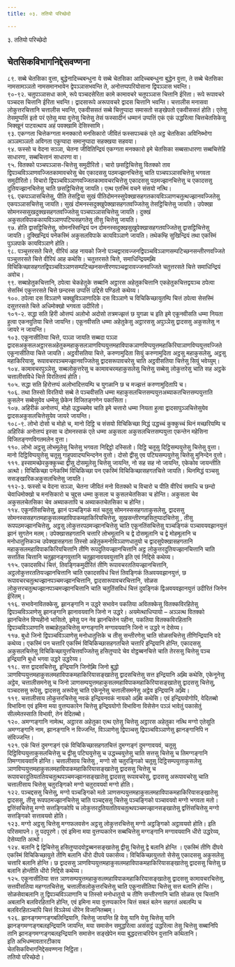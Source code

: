 ```yaml
---
title: ०३. ततियो परिच्छेदो

---
```

३. ततियो परिच्छेदो  


## चेतसिकविभागनिद्देसवण्णना

८९. सब्बे चेतसिका वुत्ता, बुद्धेनादिच्‍चबन्धुना ये सब्बे चेतसिका आदिच्‍चबन्धुना बुद्धेन वुत्ता, ते सब्बे चेतसिका नामसामञ्‍ञतो नामसमानभावेन द्वेपञ्‍ञासभवन्ति ते, अनोत्तप्पपरियोसाना द्विपञ्‍ञास भवन्ति।  
९०-९२. चतुपञ्‍ञासधा कामे, रूपे पञ्‍चदसेरिता कामे कामावचरे चतुपञ्‍ञास चित्तानि ईरिता। रूपे रूपावचरे पञ्‍चदस चित्तानि ईरिता भवन्ति। द्वादसारूपे अरूपावचरे द्वादस चित्तानि भवन्ति। चत्तालीस मनासवा लोकुत्तरचित्तानि चत्तालीस भवन्ति, एकवीससतं सब्बे चित्तुप्पादा समासतो सङ्खेपतो एकवीससतं होति। एतेसु तेसमुप्पत्तिं इतो परं एतेसु मया वुत्तेसु चित्तेसु तेसं फस्सादीनं धम्मानं उप्पत्तिं एकं एकं उद्धरित्वा चित्तचेतसिकेसु भिक्खूनं पाटवत्थाय अहं पवक्खामि देसिस्सामि।  
९३. एकग्गता चित्तेकग्गता मनक्‍कारो मनसिकारो जीवितं फस्सपञ्‍चकं एते अट्ठ चेतसिका अविनिब्भोगा अञ्‍ञमञ्‍ञतो अविगता एकुप्पादा समानुप्पादा सहक्खया सहवया।  
९४. फस्सो च वेदना सञ्‍ञा, चेतना जीवितिन्द्रियं एकग्गता मनक्‍कारो इमे चेतसिका सब्बसाधारणा सब्बचित्तेहि साधारणा, सब्बचित्तानं साधारणा वा।  
९५. वितक्‍को पञ्‍चपञ्‍ञास-चित्तेसु समुदीरितो। चारो छसट्ठिचित्तेसु वितक्‍को ताव द्विपञ्‍चविञ्‍ञाणवज्‍जितकामावचरेसु चेव एकादससु पठमज्झानचित्तेसु चाति पञ्‍चपञ्‍ञासचित्तेसु भगवता समुदीरितो। विचारो द्विपञ्‍चविञ्‍ञाणवज्‍जितकामावचरचित्तेसु एकादससु पठमज्झानचित्तेसु च एकादससु दुतियज्झानचित्तेसु चाति छसट्ठिचित्तेसु जायति। एत्थ एतस्मिं वचने संसयो नत्थि।  
९६. एकपञ्‍ञासचित्तेसु, पीति तेसट्ठिया सुखं पीतिदोमनस्सुपेक्खासहगतकायविञ्‍ञाणचतुत्थज्झानवज्‍जितेसु एकपञ्‍ञासचित्तेसु जायति। सुखं दोमनस्सदुक्खुपेक्खासहगतवज्‍जितेसु तेसट्ठिचित्तेसु जायति। उपेक्खा सोमनस्ससुखदुक्खसहगतवज्‍जितेसु पञ्‍चपञ्‍ञासचित्तेसु जायति। दुक्खं अकुसलविपाककायविञ्‍ञाणपटिघसहगतेसु तीसु चित्तेसु जायति।  
९७. होति द्वासट्ठिचित्तेसु, सोमनस्सिन्द्रियं पन दोमनस्सदुक्खसुखुपेक्खासहगतवज्‍जितेसु द्वासट्ठिचित्तेसु जायति। दुक्खिन्द्रियं पनेकस्मिं अकुसलविपाके कायविञ्‍ञाणे जायति। तथेकम्हि सुखिन्द्रियं तथा एकस्मिं पुञ्‍ञपाके कायविञ्‍ञाणे होति।  
९८. पञ्‍चुत्तरसते चित्ते, वीरियं आह नायको जिनो पञ्‍चद्वारावज्‍जनद्विपञ्‍चविञ्‍ञाणसम्पटिच्छनसन्तीरणवज्‍जिते पञ्‍चुत्तरसते चित्ते वीरियं आह कथेसि। चतुत्तरसते चित्ते, समाधिन्द्रियमब्र्वि विचिकिच्छासहगतद्विपञ्‍चविञ्‍ञाणसम्पटिच्छनसन्तीरणपञ्‍चद्वारावज्‍जनवज्‍जिते चतुत्तरसते चित्ते समाधिन्द्रियं अवोच।  
९९. सब्बाहेतुकचित्तानि, ठपेत्वा चेकहेतुके सब्बानि अट्ठारस अहेतुकचित्तानि एकहेतुकचित्तद्वयञ्‍च ठपेत्वा सेसस्मिं एकुत्तरसते चित्ते छन्दस्स उप्पत्तिं उद्दिसे पण्डितो कथेय्य।  
१००. ठपेत्वा दस विञ्‍ञाणे चक्खुविञ्‍ञाणादिके दस विञ्‍ञाणे च विचिकिच्छायुतम्पि चित्तं ठपेत्वा सेसस्मिं दसुत्तरसते चित्ते अधिमोक्खो भगवता उदीरितो।  
१०१-२. सद्धा सति हिरी ओत्तप्पं अलोभो अदोसो तत्रमज्झत्तं छ युगळा च इति इमे एकूनवीसति धम्मा नियता हुत्वा एकनवुतिया चित्ते जायन्ति। एकूनवीसति धम्मा अहेतुकेसु अट्ठारससु अपुञ्‍ञेसु द्वादससु अकुसलेसु न जायरे न जायन्ति।  
१०३. एकूनासीतिया चित्ते, पञ्‍ञा जायति सब्बदा पञ्‍ञा द्वादसअकुसलअट्ठारसअहेतुकमहाकुसलञाणविप्पयुत्तमहाविपाकञाणविप्पयुत्तमहाकिरियाञाणविप्पयुत्तवज्‍जिते एकूनासीतिया चित्ते जायति। अट्ठवीसतिया चित्ते, करुणामुदिता सियुं करुणामुदिता अट्ठसु महाकुसलेसु, अट्ठसु महाकिरियासु, रूपावचरपञ्‍चमज्झानवज्‍जितेसु द्वादसरूपावचरेसु चाति अट्ठवीसतिया चित्तेसु सियुं भवेय्युम्।  
१०४. कामावचरपुञ्‍ञेसु, सब्बलोकुत्तरेसु च कामावचरमहाकुसलेसु चित्तेसु सब्बेसु लोकुत्तरेसु चाति सह अट्ठके चत्तालीसविधे चित्ते विरतित्तयं होति।  
१०५. सद्धा सति हिरोत्तप्पं अलोभादित्तयम्पि च युगळानि छ च मज्झत्तं करुणामुदितापि च।  
१०६. तथा तिस्सो विरतियो सब्बे ते पञ्‍चवीसति धम्मा महाकुसलचित्तसम्पयुत्तअब्याकतचित्तसम्पयुत्ताति कुसलेन सब्बेसुयेव धम्मेसु छेकेन विजितङ्गणेन पकासिता।  
१०७. अहिरीकं अनोत्तप्पं, मोहो उद्धच्‍चमेव चाति इमे चत्तारो धम्मा नियता हुत्वा द्वादसापुञ्‍ञचित्तेसुयेव द्वादसअकुसलचित्तेसुयेव जायरे जायन्ति।  
१०८-९. लोभो दोसो च मोहो च, मानो दिट्ठि च संसयो विचिकिच्छा मिद्धं उद्धच्‍चं कुक्‍कुच्‍चं थिनं मच्छरियम्पि च अहिरिकं अनोत्तप्पं इस्सा च दोमनस्सकं एते धम्मा अकुसला अकुसलचित्तसम्पयुत्ता एकन्तेन महेसिना विजितङ्गणविगतमलेन वुत्ता।  
११०. लोभो अट्ठसु लोभमूलेसु चित्तेसु भगवता निद्दिट्ठो दस्सितो। दिट्ठि चतूसु दिट्ठिसम्पयुत्तेसु चित्तेसु वुत्ता। मानो दिट्ठिविप्पयुत्तेसु चतूसु गाहूपवादप्पभिन्दनेन वुत्तो। दोसो द्वीसु एव पटिघसम्पयुत्तेसु चित्तेसु मुनिन्देन वुत्तो।  
१११. इस्सामच्छेरकुक्‍कुच्‍चा द्वीसु दोसमूलेसु चित्तेसु जायन्ति, नो सह सह नो जायन्ति, एकेकोव जायन्तीति अत्थो। विचिकिच्छा पनेकस्मिं विचिकिच्छा पन एकस्मिं विचिकिच्छासहगतचित्ते जायति। थिनमिद्धं पञ्‍चसु ससङ्खारिकअकुसलचित्तेसु जायति।  
११२-३. फस्सो च वेदना सञ्‍ञा, चेतना जीवितं मनो वितक्‍को च विचारो च पीति वीरियं समाधि च छन्दो चेवाधिमोक्खो च मनसिकारो च चुद्दस धम्मा कुसला च कुसलचेतसिका च होन्ति। अकुसला चेव अकुसलचेतसिका चेव अब्याकतापि च अब्याकतचेतसिका च होन्ति।  
११४. एकूनतिंसचित्तेसु, झानं पञ्‍चङ्गिकं मतं चतूसु सोमनस्ससहगताकुसलेसु, द्वादससु सोमनस्ससहगतमहाकुसलमहाविपाकमहाकिरियचित्तेसु, सुखसन्तीरणहसितुप्पादचित्तेसु , तीसु रूपपठमज्झानचित्तेसु, अट्ठसु लोकुत्तरपठमज्झानचित्तेसु चाति एकूनतिंसचित्तेसु पञ्‍चङ्गिकं पञ्‍चावयवझानयुत्तं झानं सुगतेन मतम्। उपेक्खासहगतानि चत्तारि लोभमूलानि च द्वे दोसमूलानि च द्वे मोहमूलानि च मनोधातुत्तिकञ्‍च उपेक्खासहगता तिस्सो अहेतुकमनोविञ्‍ञाणधातुयो च द्वादसुपेक्खासहगतानि महाकुसलमहाविपाककिरियचित्तानि तीणि रूपदुतियज्झानचित्तानि अट्ठ लोकुत्तरदुतियज्झानचित्तानि चाति सत्ततिंस चित्तानि चतुझानङ्गयुत्तानि चतुझानावयवयुत्तानि इति एवं निद्दिसे कथेय्य।  
११५. एकादसविधं चित्तं, तिवङ्गिकमुदीरितं तीणि रूपावचरततियज्झानचित्तानि, अट्ठलोकुत्तरततियज्झानचित्तानि चाति एकादसविधं चित्तं तिवङ्गिकं तिअवयवझानयुत्तं, छ रूपावचरचतुत्थज्झानपञ्‍चमज्झानचित्तानि, द्वादसारूपावचरचित्तानि, सोळस लोकुत्तरचतुत्थज्झानपञ्‍चमज्झानचित्तानि चाति चतुतिंसविधं चित्तं दुवङ्गिकं द्विअवयवझानयुत्तं उदीरितं जिनेन ईरितम्।  
११६. सभावेनावितक्‍केसु, झानङ्गानि न उद्धरे सभावेन पकतिया अवितक्‍केसु वितक्‍कविरहितेसु द्विपञ्‍चविञ्‍ञाणेसु झानङ्गानि झानावयवानि जिनो न उद्धरे। अयमेत्थाधिप्पायो – अञ्‍ञत्थ वितक्‍को झानचित्तेन विप्पहीनो भासितो, इमेसु पन नेव झानचित्तेन पहीना, पकतिया वितक्‍कविरहितानि द्विपञ्‍चविञ्‍ञाणानि सब्बाहेतुकचित्तेसु मग्गङ्गानि मग्गावयवानि जिनो न उद्धरे न देसेय्य।  
११७. बुधो जिनो द्विपञ्‍चविञ्‍ञाणेसु मनोधातुत्तिके च तीसु सन्तीरणेसु चाति सोळसचित्तेसु तीणिन्द्रियानि वदे कथेय्य। एकस्मिं पन चत्तारि एकस्मिं विचिकिच्छासहगतचित्ते चत्तारि इन्द्रियानि होन्ति, एकादससु अकुसलचित्तेसु विचिकिच्छायुत्तचित्तवज्‍जितेसु हसितुप्पादे चेव वोट्ठब्बनचित्ते चाति तेरससु चित्तेसु पञ्‍च इन्द्रियानि बुधो भगवा उद्धरे उद्धरेय्य।  
११८. सत्त द्वादसचित्तेसु, इन्द्रियानि जिनोब्र्वि जिनो बुद्धो ञाणविप्पयुत्तमहाकुसलमहाविपाकमहाकिरियासङ्खातेसु द्वादसचित्तेसु सत्त इन्द्रियानि अब्र्वि कथेसि, एकेनूनेसु अट्ठेव, चत्तालीसमनेसु च जिनो ञाणसम्पयुत्तमहाकुसलमहाविपाकमहाकिरियासङ्खातेसु द्वादससु चित्तेसु, पञ्‍चदससु रूपेसु, द्वादससु अरूपेसु चाति एकेनूनेसु चत्तालीसमनेसु अट्ठेव इन्द्रियानि अब्र्वि।  
११९. चत्तालीसाय लोकुत्तरचित्तेसु नवकं इन्द्रियनवकं नायको अब्र्वि कथेसि। एवं इन्द्रिययोगोपि, वेदितब्बो विभाविना एवं इमिना मया वुत्तप्पकारेन चित्तेसु इन्द्रिययोगो विभाविना विसेसेन पञ्‍ञं भावेतुं पकासेतुं सीलमेतस्साति विभावी, तेन वेदितब्बो।  
१२०. अमग्गङ्गानि नामेत्थ, अट्ठारस अहेतुका एत्थ एतेसु चित्तेसु अट्ठारस अहेतुका नत्थि मग्गो एतेसूति अमग्गङ्गानि नाम, झानङ्गानि न विज्‍जन्ति, विञ्‍ञाणेसु द्विपञ्‍चसु द्विपञ्‍चविञ्‍ञाणेसु झानङ्गानिपि न संविज्‍जन्ति।  
१२१. एकं चित्तं दुमग्गङ्गं एकं विचिकिच्छासहगतचित्तं दुमग्गङ्गं दुमग्गावयवं, चतूसु दिट्ठिविप्पयुत्ताकुसलचित्तेसु च द्वीसु पटिघयुत्तेसु च उद्धच्‍चयुत्तेसु चाति सत्तसु चित्तेसु च तिमग्गङ्गानि तिमग्गावयवानि होन्ति। चत्तालीसाय चित्तेसु , मग्गो सो चतुरङ्गिको चतूसु दिट्ठिसम्पयुत्ताकुसलेसु ञाणविप्पयुत्तमहाकुसलमहाविपाकमहाकिरियासङ्खातेसु द्वादससु चित्तेसु च रूपावचरदुतियततियचतुत्थपञ्‍चमज्झानसङ्खातेसु द्वादससु रूपावचरेसु, द्वादससु अरूपावचरेसु चाति चत्तालीसाय चित्तेसु चतुरङ्गिको मग्गो चतुरावयवो मग्गो होति।  
१२२. पञ्‍चद्दससु चित्तेसु, मग्गो पञ्‍चङ्गिको मतो ञाणसम्पयुत्तमहाकुसलमहाविपाकमहाकिरियासङ्खातेसु द्वादससु, तीसु रूपपठमज्झानचित्तेसु चाति पञ्‍चद्दससु चित्तेसु पञ्‍चङ्गिको पञ्‍चावयवो मग्गो भगवता मतो। द्वत्तिंसचित्तेसु मग्गो सत्तङ्गिकोपि च लोकुत्तरदुतियततियचतुत्थपञ्‍चमज्झानसङ्खातेसु द्वत्तिंसचित्तेसु मग्गो सत्तङ्गिको सत्तावयवो होति।  
१२३. मग्गो अट्ठसु चित्तेसु मग्गफलवसेन अट्ठसु लोकुत्तरचित्तेसु मग्गो अट्ठङ्गिको अट्ठावयवो होति। इति परिसमापने। तु पदपूरणे। एवं इमिना मया वुत्तप्पकारेन सब्बचित्तेसु मग्गङ्गानि मग्गावयवानि धीरो उद्धरेय्य, देसेय्याति अत्थो।  
१२४. बलानि द्वे द्विचित्तेसु हसितुप्पादवोट्ठब्बनसङ्खातेसु द्वीसु चित्तेसु द्वे बलानि होन्ति । एकस्मिं तीणि दीपये एकस्मिं विचिकिच्छायुत्ते तीणि बलानि धीरो दीपये पकासेय्य। विचिकिच्छायुत्ततो सेसेसु एकादससु अकुसलेसु चत्तारि बलानि होन्ति। छ द्वादससु ञाणविप्पयुत्तमहाकुसलमहाविपाकमहाकिरियासङ्खातेसु द्वादससु चित्तेसु छ बलानि होन्तीति धीरो निद्दिसे कथेय्य।  
१२५. एकूनासीतिया सत्त ञाणसम्पयुत्तमहाकुसलमहाविपाकमहाकिरियासङ्खातेसु द्वादससु कामावचरचित्तेसु, सत्तवीसतिया महग्गतचित्तेसु, चत्तालीसलोकुत्तरचित्तेसु चाति एकूनासीतिया चित्तेसु सत्त बलानि होन्ति। सोळसेवाबलानि तु द्विपञ्‍चविञ्‍ञाणानि च तिस्सो मनोधातुयो च तीणि सन्तीरणानि चाति सोळस एव चित्तानि अबलानि बलविरहितानि होन्ति, एवं इमिना मया वुत्तप्पकारेन चित्तं सबलं बलेन सहगतं अबलम्पि च बलविरहितञ्‍चापि चित्तं विञ्‍ञेय्यं धीरेन विजानितब्बम्।  
१२६. झानङ्गमग्गङ्गबलिन्द्रियानि, चित्तेसु जायन्ति हि येसु यानि येसु चित्तेसु यानि झानङ्गमग्गङ्गबलइन्द्रियानि जायन्ति, मया समासेन समुद्धरित्वा असंसट्ठं उद्धरित्वा तेसु चित्तेसु सब्बानिपि तानि झानङ्गमग्गङ्गबलइन्द्रियानि समासेन सङ्खेपेन मया बुद्धदत्ताचरियेन वुत्तानि कथितानि।  
इति अभिधम्मावतारटीकाय  
चेतसिकविभागनिद्देसवण्णना निट्ठिता।  
ततियो परिच्छेदो।  